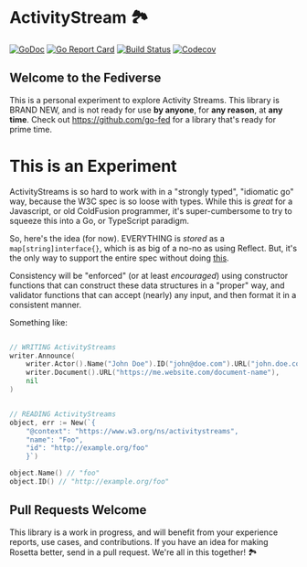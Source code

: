 # ActivityStream 🏞

[![GoDoc](http://img.shields.io/badge/go-documentation-blue.svg?style=flat-square)](https://pkg.go.dev/github.com/benpate/activitystream)
[![Go Report Card](https://goreportcard.com/badge/github.com/benpate/activitystream?style=flat-square)](https://goreportcard.com/report/github.com/benpate/activitystream)
[![Build Status](http://img.shields.io/travis/benpate/activitystream.svg?style=flat-square)](https://travis-ci.org/benpate/activitystream)
[![Codecov](https://img.shields.io/codecov/c/github/benpate/activitystream.svg?style=flat-square)](https://codecov.io/gh/benpate/activitystream)

## Welcome to the Fediverse
This is a personal experiment to explore Activity Streams.  This library is BRAND NEW, and is not ready for use **by anyone**, for **any reason**, at **any time**.  Check out https://github.com/go-fed for a library that's ready for prime time.


# This is an Experiment

ActivityStreams is so hard to work with in a "strongly typed", "idiomatic go" way, because the W3C spec is so loose with types.  While this is *great* for a Javascript, or old ColdFusion programmer, it's super-cumbersome to try to squeeze this into a Go, or TypeScript paradigm.

So, here's the idea (for now).  EVERYTHING is *stored* as a `map[string]interface{}`, which is as big of a no-no as using Reflect.  But, it's the only way to support the entire spec without doing [this](https://github.com/go-fed/activity/blob/master/streams/vocab/gen_type_activitystreams_accept_interface.go).

Consistency will be "enforced" (or at least *encouraged*) using constructor functions that can construct these data structures in a "proper" way, and validator functions that can accept (nearly) any input, and then format it in a consistent manner.

Something like:

```go

// WRITING ActivityStreams
writer.Announce(
    writer.Actor().Name("John Doe").ID("john@doe.com").URL("john.doe.com"),
    writer.Document().URL("https://me.website.com/document-name"),
    nil
)


// READING ActivityStreams
object, err := New(`{
    "@context": "https://www.w3.org/ns/activitystreams",
    "name": "Foo",
    "id": "http://example.org/foo"
    }`)

object.Name() // "foo"
object.ID() // "http://example.org/foo"

```

## Pull Requests Welcome

This library is a work in progress, and will benefit from your experience reports, use cases, and contributions.  If you have an idea for making Rosetta better, send in a pull request.  We're all in this together! 🏞